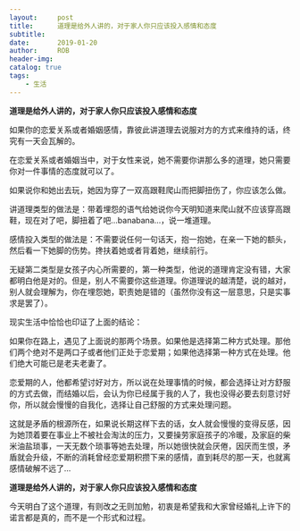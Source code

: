 ```yaml
---
layout:     post
title:      道理是给外人讲的，对于家人你只应该投入感情和态度
subtitle:   
date:       2019-01-20
author:     ROB
header-img: 
catalog: true
tags:
    - 生活
---
```


**道理是给外人讲的，对于家人你只应该投入感情和态度**

如果你的恋爱关系或者婚姻感情，靠彼此讲道理去说服对方的方式来维持的话，终究有一天会瓦解的。

在恋爱关系或者婚姻当中，对于女性来说，她不需要你讲那么多的道理，她只需要你对一件事情的态度就可以了。

如果说你和她出去玩，她因为穿了一双高跟鞋爬山而把脚扭伤了，你应该怎么做。

讲道理类型的做法是：带着埋怨的语气给她说你今天明知道来爬山就不应该穿高跟鞋，现在对了吧，脚扭着了吧…banabana…，说一堆道理。

感情投入类型的做法是：不需要说任何一句话天，抱一抱她，在亲一下她的额头，然后看一下她脚的伤势。搀扶着她或者背着她，继续前行。

无疑第二类型是女孩子内心所需要的，第一种类型，他说的道理肯定没有错，大家都明白他是对的。但是，别人不需要你这些道理。你道理说的越清楚，说的越对，别人就会理解为，你在埋怨她，职责她是错的（虽然你没有这一层意思，只是实事求是罢了）。

现实生活中恰恰也印证了上面的结论：

如果你在路上，遇见了上面说的那两个场景。如果他是选择第二种方式处理。那他们两个绝对不是两口子或者他们正处于恋爱期；如果他选择第一种方式在处理。他们绝大可能已是老夫老妻了。

恋爱期的人，他都希望讨好对方，所以说在处理事情的时候，都会选择让对方舒服的方式去做，而结婚以后，会认为你已经属于我的人了，我也没得必要去刻意讨好你，所以就会慢慢的自我化，选择让自己舒服的方式来处理问题。

这就是矛盾的根源所在，如果说长期这样下去的话，女人就会慢慢的变得反感，因为她顶着要在事业上不被社会淘汰的压力，又要操劳家庭孩子的冷暖，及家庭的柴米油盐琐事，一天无数个琐事等她去处理，所以她很快就会厌倦，因厌而生恨，矛盾就会升级，不断的消耗曾经恋爱期积攒下来的感情，直到耗尽的那一天，也就离感情破解不远了…

**道理是给外人讲的，对于家人你只应该投入感情和态度**

今天明白了这个道理，有则改之无则加勉，初衷是希望我和大家曾经婚礼上许下的诺言都是真的，而不是一个形式和过程。